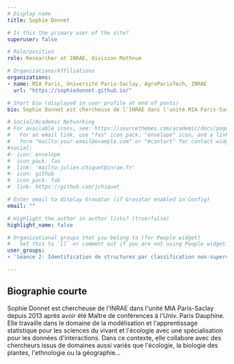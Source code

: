 ```yaml
---
# Display name
title: Sophie Donnet

# Is this the primary user of the site?
superuser: false

# Role/position
role: Researcher at INRAE, division Mathnum

# Organizations/Affiliations
organizations:
- name: MIA Paris, Université Paris-Saclay, AgroParisTech, INRAE
  url: "https://sophiedonnet.github.io/"

# Short bio (displayed in user profile at end of posts)
bio: Sophie Donnet est chercheuse de l'INRAE dans l'unité MIA Paris-Saclay depuis 2013 après avoir été Maître de conférences à l'Univ. Paris Dauphine

# Social/Academic Networking
# For available icons, see: https://sourcethemes.com/academic/docs/page-builder/#icons
#   For an email link, use "fas" icon pack, "envelope" icon, and a link in the
#   form "mailto:your-email@example.com" or "#contact" for contact widget.
#social:
#- icon: envelope
#  icon_pack: fas
#  link: 'mailto:julien.chiquet@inrae.fr'
#- icon: github
#  icon_pack: fab
#  link: https://github.com/jchiquet

# Enter email to display Gravatar (if Gravatar enabled in Config)
email: ""

# Highlight the author in author lists? (true/false)
highlight_name: false

# Organizational groups that you belong to (for People widget)
#   Set this to `[]` or comment out if you are not using People widget.
user_groups:
- 'Séance 2: Identification de structures par classification non-supervisée'

---
```


## Biographie courte

Sophie Donnet est chercheuse de l'INRAE dans l'unité MIA Paris-Saclay
depuis 2013 après avoir été Maître de conférences à l'Univ. Paris
Dauphine. Elle travaille dans le domaine de la modélisation et
l'apprentissage statistique pour les sciences du vivant et l'écologie
avec une spécialisation pour les données d'interactions.  Dans ce
contexte, elle collabore avec des chercheurs issus de domaines aussi
variés que l'écologie, la biologie des plantes, l'ethnologie ou la
géographie...
